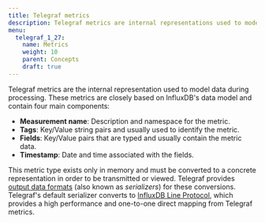 ```yaml
---
title: Telegraf metrics
description: Telegraf metrics are internal representations used to model data during processing and are based on InfluxDB's data model. Each metric component includes the measurement name, tags, fields, and timestamp.
menu:
  telegraf_1_27:
    name: Metrics
    weight: 10
    parent: Concepts
    draft: true
---
```


Telegraf metrics are the internal representation used to model data during
processing.  These metrics are closely based on InfluxDB's data model and contain
four main components:

- **Measurement name**: Description and namespace for the metric.
- **Tags**: Key/Value string pairs and usually used to identify the
  metric.
- **Fields**: Key/Value pairs that are typed and usually contain the
  metric data.
- **Timestamp**: Date and time associated with the fields.

This metric type exists only in memory and must be converted to a concrete
representation in order to be transmitted or viewed. Telegraf provides [output data formats][output data formats] (also known as *serializers*) for these conversions.  Telegraf's default serializer converts to [InfluxDB Line
Protocol][line protocol], which provides a high performance and one-to-one
direct mapping from Telegraf metrics.

[output data formats]: /telegraf/v1.26/data_formats/output/
[line protocol]: /telegraf/v1.26/data_formats/output/influx/

